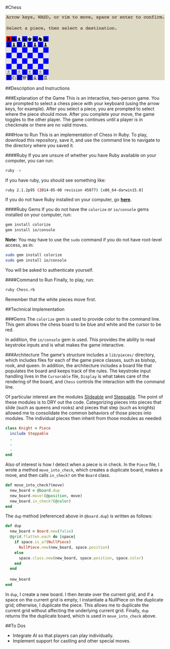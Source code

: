 #Chess

![starting_screen](/images/starting_screen.png)

##Description and Instructions

###Explanation of the Game
This is an interactive, two-person game. You are prompted to select a chess
piece with your keyboard (using the arrow keys, for example). After you select
a piece, you are prompted to select where the piece should move. After you
complete your move, the game toggles to the other player. The game continues
until a player is in checkmate or there are no valid moves.

###How to Run
This is an implementation of Chess in Ruby. To play, download this repository,
save it, and use the command line to navigate to the directory where you saved it.

####Ruby
If you are unsure of whether you have Ruby available on your computer, you can
run:

```bash
ruby -v
```

If you have ruby, you should see something like:

```bash
ruby 2.1.2p95 (2014-05-08 revision 45877) [x86_64-darwin15.0]
```

If you do not have Ruby installed on your computer, go **[here](https://www.ruby-lang.org/en/)**.

####Ruby Gems
If you do not have the `colorize` or `io/console` gems installed on your computer,
run:

```bash
gem install colorize
gem install io/console
```

**Note:** You may have to use the `sudo` command if you do not have root-level
access, as in:

```bash
sudo gem install colorize
sudo gem install io/console
```

You will be asked to authenticate yourself.

####Command to Run
Finally, to play, run:

```bash
ruby Chess.rb
```

Remember that the white pieces move first.

##Technical Implementation

###Gems
The `colorize` gem is used to provide color to the command line. This gem allows
the chess board to be blue and white and the cursor to be red.

In addition, the `io/console` gem is used. This provides the ability to read
keystroke inputs and is what makes the game interactive.

###Architecture
The game's structure includes a `lib/pieces/` directory, which includes files for each
of the game piece classes, such as bishop, rook, and queen. In addition, the
architecture includes a board file that populates the board and keeps track
of the rules. The keystroke input handling lives in the `Cursorable` file, `Display`
is what takes care of the rendering of the board, and `Chess` controls the
interaction with the command line.

Of particular interest are the modules [Slideable][slideable] and [Steppable][steppable].
The point of these modules is to DRY out the code. Categorizing pieces into
pieces that slide (such as queens and rooks) and pieces that step (such as knights)
allowed me to consolidate the common behaviors of those pieces into modules.
The individual pieces then inherit from those modules as needed:

```ruby
class Knight < Piece
  include Steppable
  .
  .
  .
end
```

Also of interest is how I detect when a piece is in check. In the `Piece` file,
I wrote a method `move_into_check`, which creates a duplicate board, makes a
move, and then calls `in_check?` on the `Board` class.

```ruby
def move_into_check?(move)
  new_board = @board.dup
  new_board.move!(@position, move)
  new_board.in_check?(@color)
end
```

The `dup` method (referenced above in `@board.dup`) is written as follows:

```ruby
def dup
  new_board = Board.new(false)
  @grid.flatten.each do |space|
    if space.is_a?(NullPiece)
      NullPiece.new(new_board, space.position)
    else
      space.class.new(new_board, space.position, space.color)
    end
  end

  new_board
end
```

In `dup`, I create a new board. I then iterate over the current grid, and if a
space on the current grid is empty, I instantiate a NullPiece on the duplicate
grid; otherwise, I duplicate the piece. This allows me to duplicate the current
grid without affecting the underlying current grid. Finally, `dup` returns the
the duplicate board, which is used in `move_into_check` above.

##To Dos
- Integrate AI so that players can play individually.
- Implement support for castling and other special moves.

[slideable]: ./pieces/Slideable.rb
[steppable]: ./pieces/Steppable.rb
